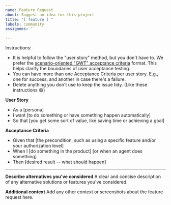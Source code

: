 ```yaml
---
name: Feature Request
about: Suggest an idea for this project
title: "[ feature ] "
labels: community
assignees: ''

---
```


Instructions:
- It is helpful to follow the "user story" method, but you don't have to. 
We prefer the [scenario-oriented "GWT" acceptance criteria](https://www.altexsoft.com/blog/acceptance-criteria-purposes-formats-and-best-practices/#h.a2wnssy5ij97) format. This helps clarify the boundaries of user acceptance testing.
- You can have more than one Acceptance Criteria per user story. E.g., one for success, and another in case there's a failure.
- Delete anything you don't use to keep the issue tidy. (Like these instructions :smile:)

**User Story**
- As a [persona]
- I want [to do something or have something happen automatically]
- So that [you get some sort of value, like saving time or achieving a goal]

**Acceptance Criteria**
- Given that [the precondition, such as using a specific feature and/or your authorization level]
- When I [do something in the product] [or when an agent does something]
- Then [desired result -- what should happen]

---
**Describe alternatives you've considered**
A clear and concise description of any alternative solutions or features you've considered.

**Additional context**
Add any other context or screenshots about the feature request here.
